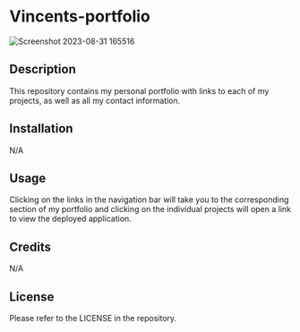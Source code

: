 # Vincents-portfolio
![Screenshot 2023-08-31 165516](https://github.com/ThirstyWombat/Vincents-portfolio/assets/122827259/cb44b72f-6d84-4dbc-afd1-ec9c74b2e537)

## Description

This repository contains my personal portfolio with links to each of my projects, as well as all my contact information.

## Installation

N/A

## Usage

Clicking on the links in the navigation bar will take you to the corresponding section of my portfolio and clicking on the individual projects will open a link to view the deployed application.

## Credits

N/A

## License

Please refer to the LICENSE in the repository.
